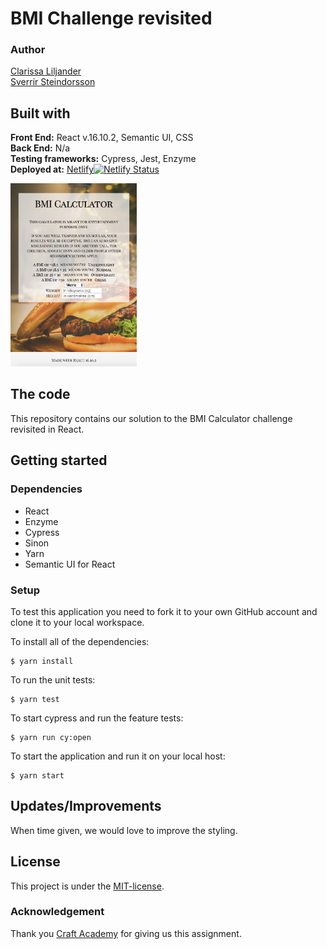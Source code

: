 # BMI Challenge revisited
### Author  
[Clarissa Liljander](https://github.com/clalil)  
[Sverrir Steindorsson](https://github.com/shsteindorsson)
## Built with  
**Front End:** React v.16.10.2, Semantic UI, CSS  
**Back End:** N/a  
**Testing frameworks:** Cypress, Jest, Enzyme  
**Deployed at:** [Netlify](https://bmicalculator-react.netlify.com/)[![Netlify Status](https://api.netlify.com/api/v1/badges/99dac90e-012f-4344-b7b2-212f4df43f93/deploy-status)](https://app.netlify.com/sites/bmicalculator-react/deploys)

<img src="./src/img/readme.png" alt="Image of app" width="40%">

## The code   
This repository contains our solution to the BMI Calculator challenge revisited in React.

## Getting started
### Dependencies  
* React   
* Enzyme
* Cypress 
* Sinon
* Yarn
* Semantic UI for React

### Setup   
To test this application you need to fork it to your own GitHub account and clone it to your local workspace.  

To install all of the dependencies:  
```
$ yarn install
```  
To run the unit tests:  
```
$ yarn test
```  
To start cypress and run the feature tests:  
```
$ yarn run cy:open
```
To start the application and run it on your local host:
```
$ yarn start
```

## Updates/Improvements  
When time given, we would love to improve the styling.

## License  
This project is under the [MIT-license](https://en.wikipedia.org/wiki/MIT_License).

### Acknowledgement  
Thank you [Craft Academy](https://craftacademy.se) for giving us this assignment.  
